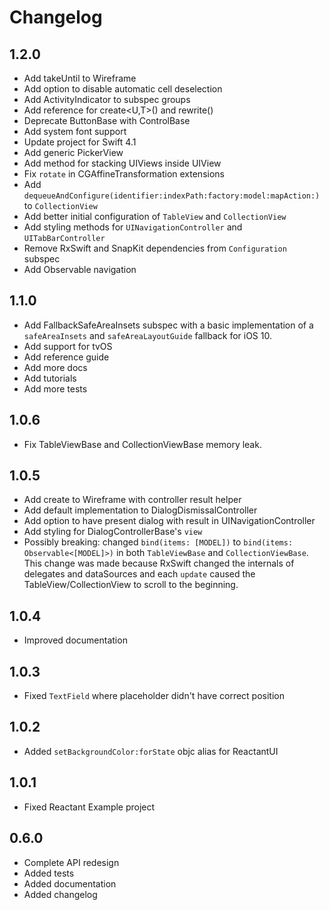 # Changelog

## 1.2.0
* Add takeUntil to Wireframe
* Add option to disable automatic cell deselection
* Add ActivityIndicator to subspec groups
* Add reference for create<U,T>() and rewrite()
* Deprecate ButtonBase with ControlBase
* Add system font support
* Update project for Swift 4.1
* Add generic PickerView
* Add method for stacking UIViews inside UIView
* Fix `rotate` in CGAffineTransformation extensions
* Add `dequeueAndConfigure(identifier:indexPath:factory:model:mapAction:)` to `CollectionView`
* Add better initial configuration of `TableView` and `CollectionView`
* Add styling methods for `UINavigationController` and `UITabBarController`
* Remove RxSwift and SnapKit dependencies from `Configuration` subspec
* Add Observable navigation

## 1.1.0
* Add FallbackSafeAreaInsets subspec with a basic implementation of a `safeAreaInsets` and `safeAreaLayoutGuide` fallback for iOS 10.
* Add support for tvOS
* Add reference guide
* Add more docs
* Add tutorials
* Add more tests

## 1.0.6
* Fix TableViewBase and CollectionViewBase memory leak.

## 1.0.5
* Add create to Wireframe with controller result helper
* Add default implementation to DialogDismissalController
* Add option to have present dialog with result in UINavigationController
* Add styling for DialogControllerBase's `view`
* Possibly breaking: changed `bind(items: [MODEL])` to `bind(items: Observable<[MODEL]>)` in both `TableViewBase` and `CollectionViewBase`. This change was made because RxSwift changed the internals of delegates and dataSources and each `update` caused the TableView/CollectionView to scroll to the beginning.

## 1.0.4
* Improved documentation

## 1.0.3
* Fixed `TextField` where placeholder didn't have correct position

## 1.0.2
* Added `setBackgroundColor:forState` objc alias for ReactantUI

## 1.0.1
* Fixed Reactant Example project

## 0.6.0

* Complete API redesign
* Added tests
* Added documentation
* Added changelog
